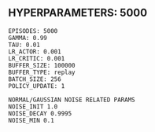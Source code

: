 ## HYPERPARAMETERS: 5000
	EPISODES: 5000
	GAMMA: 0.99
	TAU: 0.01
	LR_ACTOR: 0.001
	LR_CRITIC: 0.001
	BUFFER_SIZE: 100000
	BUFFER_TYPE: replay
	BATCH_SIZE: 256
	POLICY_UPDATE: 1

	NORMAL/GAUSSIAN NOISE RELATED PARAMS
	NOISE_INIT 1.0
	NOISE_DECAY 0.9995
	NOISE_MIN 0.1
